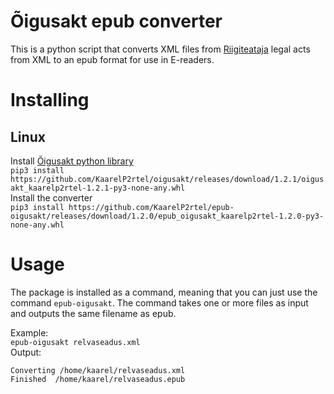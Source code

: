 # Õigusakt epub converter
This is a python script that converts XML files from [Riigiteataja](https://www.riigiteataja.ee/index.html) legal acts from XML to an epub format for use in E-readers.


# Installing
## Linux
Install [Õigusakt python library](https://github.com/KaarelP2rtel/oigusakt)  
`pip3 install https://github.com/KaarelP2rtel/oigusakt/releases/download/1.2.1/oigusakt_kaarelp2rtel-1.2.1-py3-none-any.whl`  
Install the converter  
`pip3 install https://github.com/KaarelP2rtel/epub-oigusakt/releases/download/1.2.0/epub_oigusakt_kaarelp2rtel-1.2.0-py3-none-any.whl`  
  
# Usage
The package is installed as a command, meaning that you can just use the command `epub-oigusakt`. The command takes one or more files as input and outputs the same filename as epub.  
  
Example:  
```epub-oigusakt relvaseadus.xml```  
Output:  
```
Converting /home/kaarel/relvaseadus.xml  
Finished  /home/kaarel/relvaseadus.epub  
```


